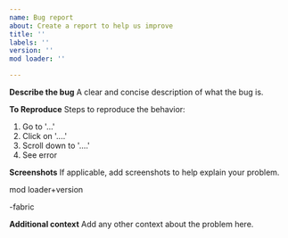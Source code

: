 ```yaml
---
name: Bug report
about: Create a report to help us improve
title: ''
labels: ''
version: ''
mod loader: ''

---
```


**Describe the bug**
A clear and concise description of what the bug is.

**To Reproduce**
Steps to reproduce the behavior:
1. Go to '...'
2. Click on '....'
3. Scroll down to '....'
4. See error



**Screenshots**
If applicable, add screenshots to help explain your problem.


mod loader+version

-fabric




**Additional context**
Add any other context about the problem here.
